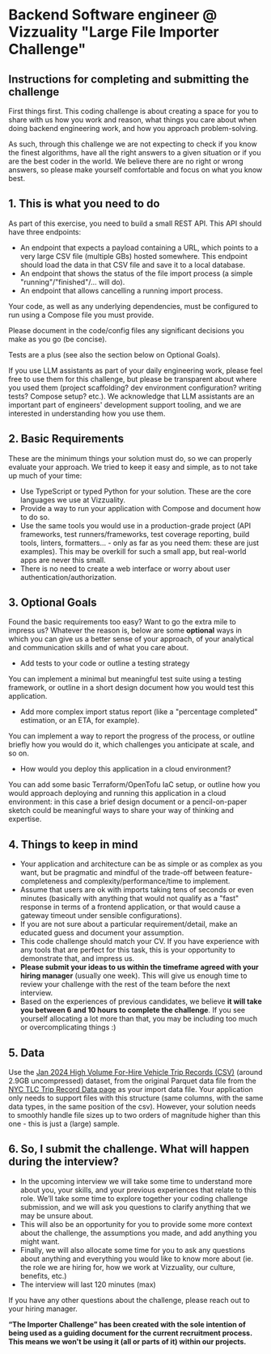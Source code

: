 # Backend Software engineer @ Vizzuality "Large File Importer Challenge"

## Instructions for completing and submitting the challenge

First things first. This coding challenge is about creating a space for you to
share with us how you work and reason, what things you care about when doing
backend engineering work, and how you approach problem-solving.

As such, through this challenge we are not expecting to check if you know the
finest algorithms, have all the right answers to a given situation or if you are
the best coder in the world. We believe there are no right or wrong answers, so
please make yourself comfortable and focus on what you know best.

## 1. This is what you need to do

As part of this exercise, you need to build a small REST API. This API should
have three endpoints:

- An endpoint that expects a payload containing a URL, which points to a very
  large CSV file (multiple GBs) hosted somewhere. This endpoint should load the
  data in that CSV file and save it to a local database.
- An endpoint that shows the status of the file import process (a simple
  "running"/"finished"/... will do).
- An endpoint that allows cancelling a running import process.

Your code, as well as any underlying dependencies, must be configured to run
using a Compose file you must provide.

Please document in the code/config files any significant decisions you make as
you go (be concise).

Tests are a plus (see also the section below on Optional Goals).

If you use LLM assistants as part of your daily engineering work, please feel
free to use them for this challenge, but please be transparent about where you
used them (project scaffolding? dev environment configuration? writing tests?
Compose setup? etc.). We acknowledge that LLM assistants are an important part
of engineers' development support tooling, and we are interested in
understanding how you use them.

## 2. Basic Requirements

These are the minimum things your solution must do, so we can properly evaluate
your approach. We tried to keep it easy and simple, as to not take up much of
your time:

- Use TypeScript or typed Python for your solution. These are the core languages
  we use at Vizzuality.
- Provide a way to run your application with Compose and document how to do so.
- Use the same tools you would use in a production-grade project (API
  frameworks, test runners/frameworks, test coverage reporting, build tools,
  linters, formatters... - only as far as you need them: these are just
  examples). This may be overkill for such a small app, but real-world apps are
  never this small.
- There is no need to create a web interface or worry about user
  authentication/authorization.

## 3. Optional Goals

Found the basic requirements too easy? Want to go the extra mile to impress us?
Whatever the reason is, below are some **optional** ways in which you can give
us a better sense of your approach, of your analytical and communication skills
and of what you care about.

- Add tests to your code or outline a testing strategy

You can implement a minimal but meaningful test suite using a testing framework,
or outline in a short design document how you would test this application.

- Add more complex import status report (like a "percentage completed"
  estimation, or an ETA, for example).

You can implement a way to report the progress of the process, or outline
briefly how you would do it, which challenges you anticipate at scale, and so
on.

- How would you deploy this application in a cloud environment?

You can add some basic Terraform/OpenTofu IaC setup, or outline how you would
approach deploying and running this application in a cloud environment: in this
case a brief design document or a pencil-on-paper sketch could be meaningful
ways to share your way of thinking and expertise.

## 4. Things to keep in mind

- Your application and architecture can be as simple or as complex as you want,
  but be pragmatic and mindful of the trade-off between feature-completeness and
  complexity/performance/time to implement.
- Assume that users are ok with imports taking tens of seconds or even minutes
  (basically with anything that would not qualify as a "fast" response in terms
  of a frontend application, or that would cause a gateway timeout under
  sensible configurations).
- If you are not sure about a particular requirement/detail, make an educated
  guess and document your assumption.
- This code challenge should match your CV. If you have experience with any
  tools that are perfect for this task, this is your opportunity to demonstrate
  that, and impress us.
- **Please submit your ideas to us within the timeframe agreed with your hiring
  manager** (usually one week). This will give us enough time to review your
  challenge with the rest of the team before the next interview.
- Based on the experiences of previous candidates, we believe **it will take you
  between 6 and 10 hours to complete the challenge**. If you see yourself
  allocating a lot more than that, you may be including too much or
  overcomplicating things :)

## 5. Data

Use the [Jan 2024 High Volume For-Hire Vehicle Trip Records
(CSV)](https://public-vizz-storage.s3.amazonaws.com/backend/coding-challenges/large-file-importer/fhvhv_tripdata_2024-01.csv)
(around 2.9GB uncompressed) dataset, from the original Parquet data file from
the [NYC TLC Trip Record Data
page](https://www1.nyc.gov/site/tlc/about/tlc-trip-record-data.page) as your
import data file. Your application only needs to support files with this
structure (same columns, with the same data types, in the same position of the
csv). However, your solution needs to smoothly handle file sizes up to two
orders of magnitude higher than this one - this is just a (large) sample.

## 6. So, I submit the challenge. What will happen during the interview?

- In the upcoming interview we will take some time to understand more about you,
  your skills, and your previous experiences that relate to this role. We’ll
  take some time to explore together your coding challenge submission, and we
  will ask you questions to clarify anything that we may be unsure about.
- This will also be an opportunity for you to provide some more context about
  the challenge, the assumptions you made, and add anything you might want.
- Finally, we will also allocate some time for you to ask any questions about
  anything and everything you would like to know more about (ie. the role we are
  hiring for, how we work at Vizzuality, our culture, benefits, etc.)
- The interview will last 120 minutes (max)

If you have any other questions about the challenge, please reach out to your
hiring manager.

**“The Importer Challenge” has been created with the sole intention of being
used as a guiding document for the current recruitment process. This means we
won't be using it (all or parts of it) within our projects.**
